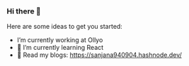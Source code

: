 ### Hi there 👋

<!--
**sanjana4khan/sanjana4khan** is a ✨ _special_ ✨ repository because its `README.md` (this file) appears on your GitHub profile.
-->

Here are some ideas to get you started:

- I’m currently working at Ollyo
- 🌱 I’m currently learning React
- 📖 Read my blogs: https://sanjana940904.hashnode.dev/


